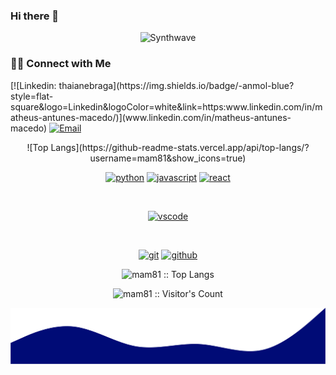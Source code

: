 ### Hi there 👋

<p align="center"><img src="https://thumbs.gfycat.com/GoodnaturedFondGaur-size_restricted.gif" alt="Synthwave" height="300" width="500"></p>

<p align="center"><h3> 🤝🏻 Connect with Me </h3></p>

<a align="center">
[![Linkedin: thaianebraga](https://img.shields.io/badge/-anmol-blue?style=flat-square&logo=Linkedin&logoColor=white&link=https:www.linkedin.com/in/matheus-antunes-macedo/)](www.linkedin.com/in/matheus-antunes-macedo)
<a href="mailto:matheusantunesmacedo@gmail.com"><img alt="Email" src="https://img.shields.io/badge/Email-matheusantunesmacedo@gmail.com-blue?style=flat&logo=gmail"></a>
<a><br>

<p align="center">![Top Langs](https://github-readme-stats.vercel.app/api/top-langs/?username=mam81&show_icons=true)<p>

<p align="center">
<a href="https://github.com/priyanshumay"><img src="https://img.shields.io/badge/python-FFFF00.svg?style=for-the-badge&logo=python&logoColor=0768a8&labelColor=ffffff" alt="python"></a>
<a href="https://github.com/priyanshumay"><img src="https://img.shields.io/badge/JS-f5f542.svg?style=for-the-badge&logo=javascript&logoColor=f5f542&labelColor=ffffff" alt="javascript"></a>				    
<a href="https://github.com/priyanshumay"><img src="https://img.shields.io/badge/react-61DAFB.svg?style=for-the-badge&logo=react&logoColor=61DAFB&labelColor=ffffff" alt="react"></a>
</p><br>

<p align="center">
<a href="https://github.com/priyanshumay">
<img src="https://img.shields.io/badge/vscode-blue.svg?style=for-the-badge&logo=visual-studio-code&labelColor=ffffff&logoColor=blue" alt="vscode">
</a>
</a>
</p><br>

<p align="center">
<a href="https://github.com/priyanshumay"><img src="https://img.shields.io/badge/git-F05032.svg?style=for-the-badge&logo=git&logoColor=F05032&labelColor=ffffff" alt="git"></a>
<a href="https://github.com/priyanshumay"><img src="https://img.shields.io/badge/github-black.svg?style=for-the-badge&logo=github&logoColor=black&labelColor=ffffff" alt="github"></a>
 </p>

<p align="center"><img src="https://github-readme-stats.vercel.app/api/top-langs/?username=mam81&langs_count=10&theme=ayu-mirage&layout=compact" alt="mam81 :: Top Langs" /></p>

<p align="center"><img src="https://profile-counter.glitch.me/{mam81}/count.svg" alt="mam81 :: Visitor's Count" /></p>

![bottom.png](https://raw.githubusercontent.com/iCharlesZ/FigureBed/master/img/readme-bottom.png)

